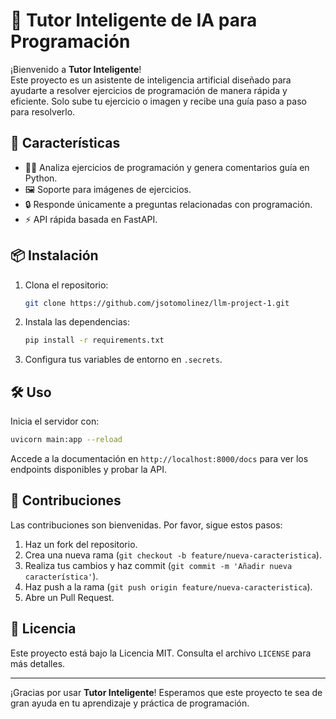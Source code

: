 # 🤖 Tutor Inteligente de IA para Programación

¡Bienvenido a **Tutor Inteligente**!  
Este proyecto es un asistente de inteligencia artificial diseñado para ayudarte a resolver ejercicios de programación de manera rápida y eficiente. Solo sube tu ejercicio o imagen y recibe una guía paso a paso para resolverlo.  

## 🚀 Características

- 🧑‍💻 Analiza ejercicios de programación y genera comentarios guía en Python.
- 🖼️ Soporte para imágenes de ejercicios.
- 🔒 Responde únicamente a preguntas relacionadas con programación.
- ⚡ API rápida basada en FastAPI.

## 📦 Instalación

1. Clona el repositorio:
   ```sh
   git clone https://github.com/jsotomolinez/llm-project-1.git
   ```
2. Instala las dependencias:
   ```sh
   pip install -r requirements.txt
   ```
3. Configura tus variables de entorno en `.secrets`.

## 🛠️ Uso

Inicia el servidor con:
```sh
uvicorn main:app --reload
```
Accede a la documentación en `http://localhost:8000/docs` para ver los endpoints disponibles y probar la API.

## 🤝 Contribuciones

Las contribuciones son bienvenidas. Por favor, sigue estos pasos:

1. Haz un fork del repositorio.
2. Crea una nueva rama (`git checkout -b feature/nueva-caracteristica`).
3. Realiza tus cambios y haz commit (`git commit -m 'Añadir nueva característica'`).
4. Haz push a la rama (`git push origin feature/nueva-caracteristica`).
5. Abre un Pull Request.

## 📄 Licencia

Este proyecto está bajo la Licencia MIT. Consulta el archivo `LICENSE` para más detalles.

---

¡Gracias por usar **Tutor Inteligente**! Esperamos que este proyecto te sea de gran ayuda en tu aprendizaje y práctica de programación.
